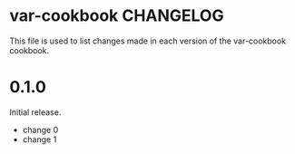 # var-cookbook CHANGELOG

This file is used to list changes made in each version of the var-cookbook cookbook.

# 0.1.0

Initial release.

- change 0
- change 1

